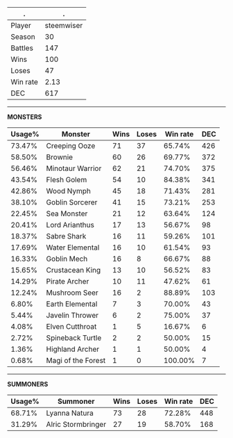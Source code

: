 .|.
|-|-
Player|steemwiser
Season|30
Battles|147
Wins|100
Loses|47
Win rate|2.13
DEC|617

---
**MONSTERS**

Usage%|Monster|Wins|Loses|Win rate|DEC|
-|-|-|-|-|-|
73.47%|Creeping Ooze|71|37|65.74%|426|
58.50%|Brownie|60|26|69.77%|372|
56.46%|Minotaur Warrior|62|21|74.70%|375|
43.54%|Flesh Golem|54|10|84.38%|341|
42.86%|Wood Nymph|45|18|71.43%|281|
38.10%|Goblin Sorcerer|41|15|73.21%|253|
22.45%|Sea Monster|21|12|63.64%|124|
20.41%|Lord Arianthus|17|13|56.67%|98|
18.37%|Sabre Shark|16|11|59.26%|101|
17.69%|Water Elemental|16|10|61.54%|93|
16.33%|Goblin Mech|16|8|66.67%|88|
15.65%|Crustacean King|13|10|56.52%|83|
14.29%|Pirate Archer|10|11|47.62%|61|
12.24%|Mushroom Seer|16|2|88.89%|103|
6.80%|Earth Elemental|7|3|70.00%|43|
5.44%|Javelin Thrower|6|2|75.00%|37|
4.08%|Elven Cutthroat|1|5|16.67%|6|
2.72%|Spineback Turtle|2|2|50.00%|15|
1.36%|Highland Archer|1|1|50.00%|4|
0.68%|Magi of the Forest|1|0|100.00%|7|

---
**SUMMONERS**

Usage%|Summoner|Wins|Loses|Win rate|DEC|
-|-|-|-|-|-|
68.71%|Lyanna Natura|73|28|72.28%|448|
31.29%|Alric Stormbringer|27|19|58.70%|168|
